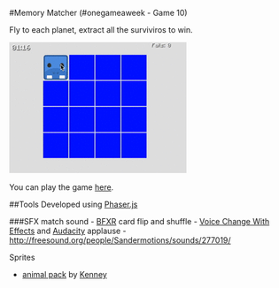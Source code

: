 #Memory Matcher (#onegameaweek - Game 10)

Fly to each planet, extract all the surviviros to win.

![screenshot](screenshots/memorymatcher.gif)

You can play the game [here](http://divideby5.com/games/memorymatcher).

##Tools
Developed using [Phaser.js](http://phaser.io)

###SFX
match sound - [BFXR](http://www.bfxr.net/)
card flip and shuffle - [Voice Change With Effects](https://play.google.com/store/apps/details?id=com.baviux.voicechanger) and [Audacity](http://www.audacityteam.org/) 
applause - http://freesound.org/people/Sandermotions/sounds/277019/

Sprites
*  [animal pack](http://opengameart.org/content/animal-pack) by [Kenney](http://opengameart.org/users/kenney)


